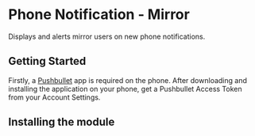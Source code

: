 # Phone Notification - Mirror
Displays and alerts mirror users on new phone notifications. 

## Getting Started
Firstly, a [Pushbullet](https://www.pushbullet.com/) app is required on the phone. After downloading and installing the application on your phone, get a Pushbullet Access Token from your Account Settings. 

## Installing the module

